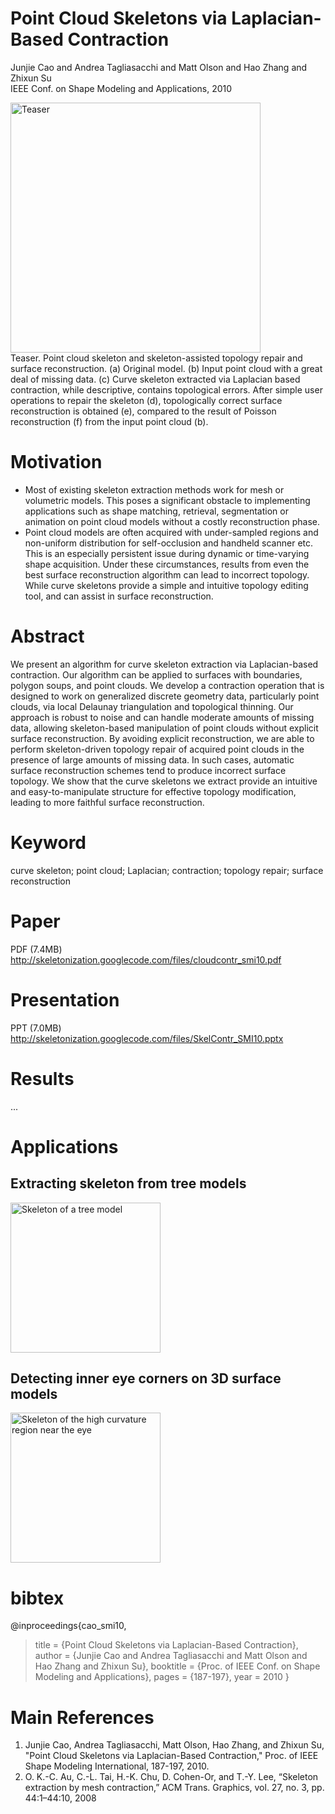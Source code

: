 # Point Cloud Skeletons via Laplacian-Based Contraction #
Junjie Cao and Andrea Tagliasacchi and Matt Olson and Hao Zhang and Zhixun Su<br />
IEEE Conf. on Shape Modeling and Applications, 2010

<img src='http://skeletonization.googlecode.com/files/teaser.png' width='400' title='Teaser' /><br />
Teaser. Point cloud skeleton and skeleton-assisted topology repair and surface reconstruction. (a) Original model. (b) Input point cloud with a great deal of missing data. (c) Curve skeleton extracted via Laplacian based contraction, while descriptive, contains topological errors. After simple user operations to repair the skeleton (d), topologically correct surface reconstruction is obtained (e), compared to the result of Poisson reconstruction (f) from the input point cloud (b).

# Motivation #
  * Most of existing skeleton extraction methods work for mesh or volumetric models. This poses a significant obstacle to implementing applications such as shape matching, retrieval, segmentation or animation on point cloud models without a costly reconstruction phase.
  * Point cloud models are often acquired with under-sampled regions and non-uniform distribution for self-occlusion and handheld scanner etc. This is an especially persistent issue during dynamic or time-varying shape acquisition. Under these circumstances, results from even the best surface reconstruction algorithm can lead to incorrect topology. While curve skeletons provide a simple and intuitive topology editing tool, and can assist in surface reconstruction.

# Abstract #
We present an algorithm for curve skeleton extraction via Laplacian-based contraction. Our algorithm can be applied to surfaces with boundaries, polygon soups, and point clouds. We develop a contraction operation that is designed to work on generalized discrete geometry data, particularly point clouds, via local Delaunay triangulation and topological thinning. Our approach is robust to noise and can handle moderate amounts of missing data, allowing skeleton-based manipulation of point clouds without explicit surface reconstruction. By avoiding explicit reconstruction, we are able to perform skeleton-driven topology repair of acquired point clouds in the presence of large amounts of missing data. In such cases, automatic surface reconstruction schemes tend to produce incorrect surface topology. We show that the curve skeletons we extract provide an intuitive and easy-to-manipulate structure for effective topology modification, leading to more faithful surface reconstruction.

# Keyword #
curve skeleton; point cloud; Laplacian; contraction; topology repair; surface reconstruction

# Paper #
PDF (7.4MB) http://skeletonization.googlecode.com/files/cloudcontr_smi10.pdf
# Presentation #
PPT (7.0MB) http://skeletonization.googlecode.com/files/SkelContr_SMI10.pptx

# Results #
...

# Applications #
## Extracting skeleton from tree models ##
<img src='http://skeletonization.googlecode.com/files/tree_small.jpg' width='240' title='Skeleton of a tree model' />

## Detecting inner eye corners on 3D surface models ##
<img src='http://skeletonization.googlecode.com/files/inner%20eye%20corners.png' width='240' title='Skeleton of the high curvature region near the eye' />

# bibtex #
@inproceedings{cao\_smi10,
> title = {Point Cloud Skeletons via Laplacian-Based Contraction},
> author = {Junjie Cao and Andrea Tagliasacchi and Matt Olson and Hao
Zhang and Zhixun Su},
> booktitle = {Proc. of IEEE Conf. on Shape Modeling and Applications},
> pages = {187-197},
> year = 2010
}

# Main References #
  1. Junjie Cao, Andrea Tagliasacchi, Matt Olson, Hao Zhang, and Zhixun Su, "Point Cloud Skeletons via Laplacian-Based Contraction," Proc. of IEEE Shape Modeling International, 187-197, 2010.
  1. O. K.-C. Au, C.-L. Tai, H.-K. Chu, D. Cohen-Or, and T.-Y. Lee, “Skeleton extraction by mesh contraction,” ACM Trans. Graphics, vol. 27, no. 3, pp. 44:1–44:10, 2008

